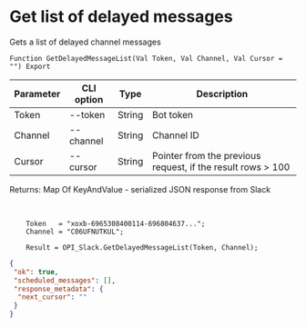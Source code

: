 ﻿---
sidebar_position: 5
---

# Get list of delayed messages
 Gets a list of delayed channel messages



`Function GetDelayedMessageList(Val Token, Val Channel, Val Cursor = "") Export`

  | Parameter | CLI option | Type | Description |
  |-|-|-|-|
  | Token | --token | String | Bot token |
  | Channel | --channel | String | Channel ID |
  | Cursor | --cursor | String | Pointer from the previous request, if the result rows > 100 |

  
  Returns:  Map Of KeyAndValue - serialized JSON response from Slack

<br/>




```bsl title="Code example"
    Token   = "xoxb-6965308400114-696804637...";
    Channel = "C06UFNUTKUL";

    Result = OPI_Slack.GetDelayedMessageList(Token, Channel);
```
 



```json title="Result"
{
 "ok": true,
 "scheduled_messages": [],
 "response_metadata": {
  "next_cursor": ""
 }
}
```
